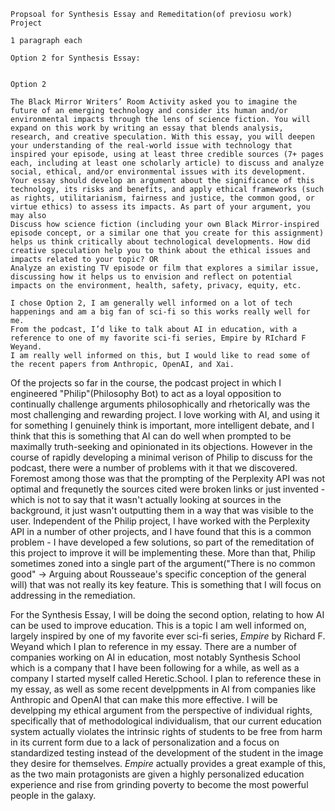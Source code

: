 ```
Propsoal for Synthesis Essay and Remeditation(of previosu work) Project

1 paragraph each

Option 2 for Synthesis Essay:


Option 2

The Black Mirror Writers’ Room Activity asked you to imagine the future of an emerging technology and consider its human and/or environmental impacts through the lens of science fiction. You will expand on this work by writing an essay that blends analysis, research, and creative speculation. With this essay, you will deepen your understanding of the real-world issue with technology that inspired your episode, using at least three credible sources (7+ pages each, including at least one scholarly article) to discuss and analyze social, ethical, and/or environmental issues with its development. Your essay should develop an argument about the significance of this technology, its risks and benefits, and apply ethical frameworks (such as rights, utilitarianism, fairness and justice, the common good, or virtue ethics) to assess its impacts. As part of your argument, you may also
Discuss how science fiction (including your own Black Mirror-inspired episode concept, or a similar one that you create for this assignment) helps us think critically about technological developments. How did creative speculation help you to think about the ethical issues and impacts related to your topic? OR
Analyze an existing TV episode or film that explores a similar issue, discussing how it helps us to envision and reflect on potential impacts on the environment, health, safety, privacy, equity, etc.

I chose Option 2, I am generally well informed on a lot of tech happenings and am a big fan of sci-fi so this works really well for me.
From the podcast, I’d like to talk about AI in education, with a reference to one of my favorite sci-fi series, Empire by RIchard F Weyand.
I am really well informed on this, but I would like to read some of the recent papers from Anthropic, OpenAI, and Xai.

```

Of the projects so far in the course, the podcast project in which I engineered "Philip"(Philosophy Bot) to act as a loyal opposition to continually challenge arguments philosophically and rhetorically was the most challenging and rewarding project. I love working with AI, and using it for something I genuinely think is important, more intelligent debate, and I think that this is something that AI can do well when prompted to be maximally truth-seeking and opinionated in its objections. However in the course of rapidly developing a minimal verison of Philip to discuss for the podcast, there were a number of problems with it that we discovered. Foremost among those was that the prompting of the Perplexity API was not optimal and frequnetly the sources cited were broken links or just invented - which is not to say that it wasn't actually looking at sources in the background, it just wasn't outputting them in a way that was visible to the user. Independent of the Philip project, I have worked with the Perplexity API in a number of other projects, and I have found that this is a common problem - I have developed a few solutions, so part of the remeditation of this project to improve it will be implementing these. More than that, Philip sometimes zoned into a single part of the argument("There is no common good" -> Arguing about Rousseaue's specific conception of the general will) that was not really its key feature. This is something that I will focus on addressing in the remediation.

For the Synthesis Essay, I will be doing the second option, relating to how AI can be used to improve education. This is a topic I am well informed on, largely inspired by one of my favorite ever sci-fi series, _Empire_ by Richard F. Weyand which I plan to reference in my essay. There are a number of companies working on AI in education, most notably Synthesis School which is a company that I have been following for a while, as well as a company I started myself called Heretic.School. I plan to reference these in my essay, as well as some recent develppments in AI from companies like Anthropic and OpenAI that can make this more effective. I will be develpping my ethical argument from the perspective of individual rights, specifically that of methodological individualism, that our current education system actually violates the intrinsic rights of students to be free from harm in its current form due to a lack of personalization and a focus on standardized testing instead of the development of the student in the image they desire for themselves. _Empire_ actually provides a great example of this, as the two main protagonists are given a highly personalized education experience and rise from grinding poverty to become the most powerful people in the galaxy.
